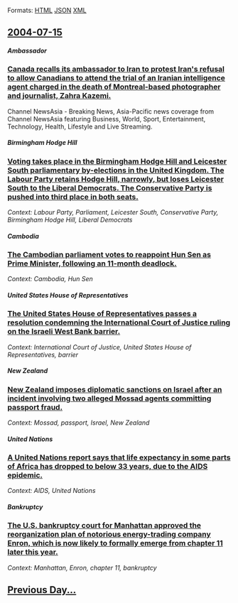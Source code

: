 
Formats: [HTML](2004/07/15/index.html)  [JSON](2004/07/15/index.json)  [XML](2004/07/15/index.xml)  

## [2004-07-15](/news/2004/07/15/index.md)

##### Ambassador
### [ Canada recalls its ambassador to Iran to protest Iran's refusal to allow Canadians to attend the trial of an Iranian intelligence agent charged in the death of Montreal-based photographer and journalist, Zahra Kazemi. ](/news/2004/07/15/canada-recalls-its-ambassador-to-iran-to-protest-iran-s-refusal-to-allow-canadians-to-attend-the-trial-of-an-iranian-intelligence-agent-cha.md)
Channel NewsAsia - Breaking News, Asia-Pacific news coverage from Channel NewsAsia featuring Business, World, Sport, Entertainment, Technology, Health, Lifestyle and Live Streaming.

##### Birmingham Hodge Hill
### [ Voting takes place in the Birmingham Hodge Hill and Leicester South parliamentary by-elections in the United Kingdom. The Labour Party retains Hodge Hill, narrowly, but loses Leicester South to the Liberal Democrats. The Conservative Party is pushed into third place in both seats. ](/news/2004/07/15/voting-takes-place-in-the-birmingham-hodge-hill-and-leicester-south-parliamentary-by-elections-in-the-united-kingdom-the-labour-party-reta.md)
_Context: Labour Party, Parliament, Leicester South, Conservative Party, Birmingham Hodge Hill, Liberal Democrats_

##### Cambodia
### [ The Cambodian parliament votes to reappoint Hun Sen as Prime Minister, following an 11-month deadlock. ](/news/2004/07/15/the-cambodian-parliament-votes-to-reappoint-hun-sen-as-prime-minister-following-an-11-month-deadlock.md)
_Context: Cambodia, Hun Sen_

##### United States House of Representatives
### [ The United States House of Representatives passes a resolution condemning the International Court of Justice ruling on the Israeli West Bank barrier. ](/news/2004/07/15/the-united-states-house-of-representatives-passes-a-resolution-condemning-the-international-court-of-justice-ruling-on-the-israeli-west-ban.md)
_Context: International Court of Justice, United States House of Representatives, barrier_

##### New Zealand
### [ New Zealand imposes diplomatic sanctions on Israel after an incident involving two alleged Mossad agents committing passport fraud. ](/news/2004/07/15/new-zealand-imposes-diplomatic-sanctions-on-israel-after-an-incident-involving-two-alleged-mossad-agents-committing-passport-fraud.md)
_Context: Mossad, passport, Israel, New Zealand_

##### United Nations
### [ A United Nations report says that life expectancy in some parts of Africa has dropped to below 33 years, due to the AIDS epidemic. ](/news/2004/07/15/a-united-nations-report-says-that-life-expectancy-in-some-parts-of-africa-has-dropped-to-below-33-years-due-to-the-aids-epidemic.md)
_Context: AIDS, United Nations_

##### Bankruptcy
### [ The U.S. bankruptcy court for Manhattan approved the reorganization plan of notorious energy-trading company Enron, which is now likely to formally emerge from chapter 11 later this year. ](/news/2004/07/15/the-u-s-bankruptcy-court-for-manhattan-approved-the-reorganization-plan-of-notorious-energy-trading-company-enron-which-is-now-likely-to.md)
_Context: Manhattan, Enron, chapter 11, bankruptcy_

## [Previous Day...](/news/2004/07/14/index.md)

